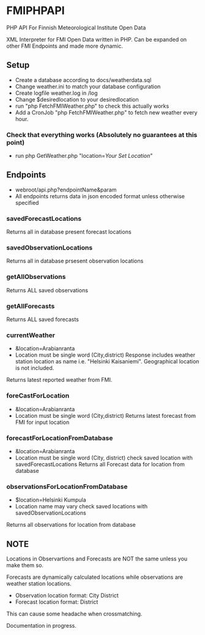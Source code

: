# FMIPHPAPI
PHP API For Finnish Meteorological Institute Open Data

XML Interpreter for FMI Open Data written in PHP. 
Can be expanded on other FMI Endpoints and made more dynamic. 


## Setup
* Create a database according to docs/weatherdata.sql
* Change weather.ini to match your database configuration
* Create logfile weather.log in /log
* Change $desiredlocation to your desiredlocation
* run "php FetchFMIWeather.php" to check this actually works
* Add a CronJob "php FetchFMIWeather.php" to fetch new weather every hour.


### Check that everything works (Absolutely no guarantees at this point)

* run   php GetWeather.php "location=*Your Set Location*"


## Endpoints

* webroot/api.php?endpointName&param
* All endpoints returns data in json encoded format unless otherwise specified

### savedForecastLocations
Returns all in database present forecast locations

### savedObservationLocations
Returns all in database prsesent observation locations

### getAllObservations
Returns ALL saved observations 

### getAllForecasts
Returns ALL saved forecasts

### currentWeather 
* &location=Arabianranta
* Location must be single word (City,district)
Response includes weather station location as name i.e. "Helsinki Kaisaniemi". Geographical location is not included.

Returns latest reported weather from FMI.

### foreCastForLocation
* &location=Arabianranta
* Location must be single word (City,district)
Returns latest forecast from FMI for input location

### forecastForLocationFromDatabase
* &location=Arabianranta
* Location must be single word (City, district) check saved location with savedForecastLocations
Returns all Forecast data for location from database

### observationsForLocationFromDatabase
* $location=Helsinki Kumpula
* Location name may vary check saved locations with savedObservationLocations

Returns all observations for location from database

## NOTE
Locations in Observartions and Forecasts are NOT the same unless you make them so. 

Forecasts are dynamically calculated locations while observations are weather station locations.

* Observation location format: City District
* Forecast location format: District


This can cause some headache when crossmatching.


Documentation in progress. 
